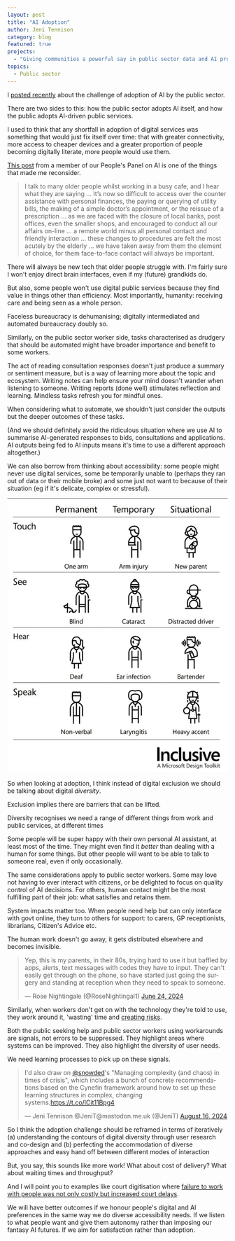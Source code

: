 ```yaml
---
layout: post
title: "AI Adoption"
author: Jeni Tennison
category: blog
featured: true
projects:
  - "Giving communities a powerful say in public sector data and AI projects"
topics:
  - Public sector
---
```

I [posted recently](https://x.com/JeniT/status/1823276006288875542) about the challenge of adoption of AI by the public sector. 

There are two sides to this: how the public sector adopts AI itself, and how the public adopts AI-driven public services.

<!--more-->

I used to think that any shortfall in adoption of digital services was something that would just fix itself over time: that with greater connectivity, more access to cheaper devices and a greater proportion of people becoming digitally literate, more people would use them.

[This post](https://connectedbydata.org/blog/2024/04/30/margaret-guest-blog) from a member of our People's Panel on AI is one of the things that made me reconsider.

> I talk to many older people whilst working in a busy cafe, and I hear what they are saying … It’s now so difficult to access over the counter assistance with personal finances, the paying or querying of utility bills, the making of a simple doctor’s appointment, or the reissue of a prescription … as we are faced with the closure of local banks, post offices, even the smaller shops, and encouraged to conduct all our affairs on-line … a remote world minus all personal contact and friendly interaction … these changes to procedures are felt the most acutely by the elderly … we have taken away from them the element of choice, for them face-to-face contact will always be important.

There will always be new tech that older people struggle with. I'm fairly sure I won't enjoy direct brain interfaces, even if my (future) grandkids do.

But also, some people won't use digital public services because they find value in things other than efficiency. Most importantly, humanity: receiving care and being seen as a whole person.

Faceless bureaucracy is dehumanising; digitally intermediated and automated bureaucracy doubly so.

Similarly, on the public sector worker side, tasks characterised as drudgery that should be automated might have broader importance and benefit to some workers.

The act of reading consultation responses doesn't just produce a summary or sentiment measure, but is a way of learning more about the topic and ecosystem. Writing notes can help ensure your mind doesn't wander when listening to someone. Writing reports (done well) stimulates reflection and learning. Mindless tasks refresh you for mindful ones. 

When considering what to automate, we shouldn't just consider the outputs but the deeper outcomes of these tasks.

(And we should definitely avoid the ridiculous situation where we use AI to summarise AI-generated responses to bids, consultations and applications. AI outputs being fed to AI inputs means it's time to use a different approach altogether.)

We can also borrow from thinking about accessibility: some people might never use digital services, some be temporarily unable to (perhaps they ran out of data or their mobile broke) and some just not want to because of their situation (eg if it's delicate, complex or stressful).

![Graphic showing permanent, temporary and situational accessibility challenges. Touch: one arm, arm injury, new parent (holding a baby). See: blind, cataract, distracted driver. Hear: deaf, ear infection, bartender. Speak: non-verbal, laryngitis, heavy accent](/assets/blog/2024-08-18-accessibility.jpeg)

So when looking at adoption, I think instead of digital exclusion we should be talking about digital *diversity*.

Exclusion implies there are barriers that can be lifted.

Diversity recognises we need a range of different things from work and public services, at different times

Some people will be super happy with their own personal AI assistant, at least most of the time. They might even find it *better* than dealing with a human for some things. But other people will want to be able to talk to someone real, even if only occasionally.

The same considerations apply to public sector workers. Some may love not having to ever interact with citizens, or be delighted to focus on quality control of AI decisions. For others, human contact might be the most fulfilling part of their job: what satisfies and retains them.

System impacts matter too. When people need help but can only interface with govt online, they turn to others for support: to carers, GP receptionists, librarians, Citizen's Advice etc.

The human work doesn't go away, it gets distributed elsewhere and becomes invisible.

<blockquote class="twitter-tweet"><p lang="en" dir="ltr">Yep, this is my parents, in their 80s, trying hard to use it but baffled by apps, alerts, text messages with codes they have to input. They can&#39;t easily get through on the phone, so have started just going the surgery and standing at reception when they need to speak to someone.</p>&mdash; Rose Nightingale (@RoseNightingal1) <a href="https://twitter.com/RoseNightingal1/status/1805301312730316874?ref_src=twsrc%5Etfw">June 24, 2024</a></blockquote> <script async src="https://platform.twitter.com/widgets.js" charset="utf-8"></script>

Similarly, when workers don't get on with the technology they're told to use, they work around it, 'wasting' time and [creating risks](https://sheffield.pressbooks.pub/workarounds/chapter/risk-and-technical-debt/).

Both the public seeking help and public sector workers using workarounds are signals, not errors to be suppressed. They highlight areas where systems can be improved. They also highlight the diversity of user needs.

We need learning processes to pick up on these signals.

<blockquote class="twitter-tweet" data-conversation="none"><p lang="en" dir="ltr">I&#39;d also draw on <a href="https://twitter.com/snowded?ref_src=twsrc%5Etfw">@snowded</a>&#39;s &quot;Managing complexity (and chaos) in times of crisis&quot;, which includes a bunch of concrete recommendations based on the Cynefin framework around how to set up these learning structures in complex, changing systems.<a href="https://t.co/ICit11Bpg4">https://t.co/ICit11Bpg4</a></p>&mdash; Jeni Tennison @JeniT@mastodon.me.uk (@JeniT) <a href="https://twitter.com/JeniT/status/1824461793672171886?ref_src=twsrc%5Etfw">August 16, 2024</a></blockquote> <script async src="https://platform.twitter.com/widgets.js" charset="utf-8"></script>

So I think the adoption challenge should be reframed in terms of iteratively (a) understanding the contours of digital diversity through user research and co-design and (b) perfecting the accommodation of diverse approaches and easy hand off between different modes of interaction

But, you say, this sounds like more work! What about cost of delivery? What about waiting times and throughput?

And I will point you to examples like court digitisation where [failure to work with people was not only costly but increased court delays](https://committees.parliament.uk/committee/127/public-accounts-committee/news/196036/pac-seriously-concerned-at-court-reform-programmes-multiple-delays-and-revisions/).

We will have better outcomes if we honour people's digital and AI preferences in the same way we do diverse accessibility needs. If we listen to what people want and give them autonomy rather than imposing our fantasy AI futures. If we aim for satisfaction rather than adoption.
